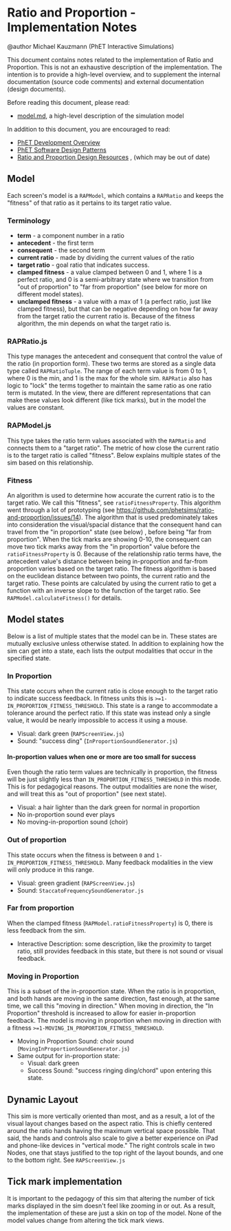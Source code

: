 # Ratio and Proportion - Implementation Notes

@author Michael Kauzmann (PhET Interactive Simulations)

This document contains notes related to the implementation of Ratio and Proportion. This is not an exhaustive
description of the implementation. The intention is to provide a high-level overview, and to supplement the internal
documentation (source code comments) and external documentation (design documents).

Before reading this document, please read:

* [model.md](https://github.com/phetsims/ratio-and-proportion/blob/master/doc/model.md), a high-level description of the
  simulation model

In addition to this document, you are encouraged to read:

* [PhET Development Overview](https://github.com/phetsims/phet-info/blob/master/doc/phet-development-overview.md)
* [PhET Software Design Patterns](https://github.com/phetsims/phet-info/blob/master/doc/phet-software-design-patterns.md)
* [Ratio and Proportion Design Resources](https://drive.google.com/drive/u/1/folders/1XJGeZKYohYDMucdV3bYF56QG08BGjpMi)
  , (which may be out of date)

## Model

Each screen's model is a `RAPModel`, which contains a `RAPRatio` and keeps the "fitness" of that ratio as it pertains to
its target ratio value.

### Terminology

* **term** - a component number in a ratio
* **antecedent** - the first term
* **consequent** - the second term
* **current ratio** - made by dividing the current values of the ratio
* **target ratio** - goal ratio that indicates success.
* **clamped fitness** - a value clamped between 0 and 1, where 1 is a perfect ratio, and 0 is a semi-arbitrary state
  where we transition from "out of proportion" to "far from proportion" (see below for more on different model states).
* **unclamped fitness** - a value with a max of 1 (a perfect ratio, just like clamped fitness), but that can be negative
  depending on how far away from the target ratio the current ratio is. Because of the fitness algorithm, the min
  depends on what the target ratio is.

### RAPRatio.js

This type manages the antecedent and consequent that control the value of the ratio (in proportion form). These two
terms are stored as a single data type called `RAPRatioTuple`. The range of each term value is from 0 to 1, where 0 is
the min, and 1 is the max for the whole sim. `RAPRatio` also has logic to "lock" the terms together to maintain the same
ratio as one ratio term is mutated. In the view, there are different representations that can make these values look
different (like tick marks), but in the model the values are constant.

### RAPModel.js

This type takes the ratio term values associated with the `RAPRatio` and connects them to a "target ratio". The metric
of how close the current ratio is to the target ratio is called "fitness". Below explains multiple states of the sim
based on this relationship.

### Fitness

An algorithm is used to determine how accurate the current ratio is to the target ratio. We call this "fitness",
see `ratioFitnessProperty`. This algorithm went through a lot of prototyping (see
https://github.com/phetsims/ratio-and-proportion/issues/14). The algorithm that is used predominately takes into
consideration the visual/spacial distance that the consequent hand can travel from the "in proportion" state (see below)
, before being "far from proportion". When the tick marks are showing 0-10, the consequent can move two tick marks away
from the "in proportion" value before the `ratioFitnessProperty` is 0. Because of the relationship ratio terms have, the
antecedent value's distance between being in-proportion and far-from proportion varies based on the target ratio. The
fitness algorithm is based on the euclidean distance between two points, the current ratio and the target ratio. These
points are calculated by using the current ratio to get a function with an inverse slope to the function of the target
ratio. See `RAPModel.calculateFitness()` for details.

## Model states

Below is a list of multiple states that the model can be in. These states are mutually exclusive unless otherwise
stated. In addition to explaining how the sim can get into a state, each lists the output modalities that occur in the
specified state.

### In Proportion

This state occurs when the current ratio is close enough to the target ratio to indicate success feedback. In fitness
units this is `>=1-IN_PROPORTION_FITNESS_THRESHOLD`. This state is a range to accommodate a tolerance around the perfect
ratio. If this state was instead only a single value, it would be nearly impossible to access it using a mouse.

* Visual: dark green (`RAPScreenView.js`)
* Sound: "success ding" (`InProportionSoundGenerator.js`)

#### In-proportion values when one or more are too small for success

Even though the ratio term values are technically in proportion, the fitness will be just slightly less
than `IN_PROPORTION_FITNESS_THRESHOLD` in this mode. This is for pedagogical reasons. The output modalities are none the
wiser, and will treat this as "out of proportion" (see next state).

* Visual: a hair lighter than the dark green for normal in proportion
* No in-proportion sound ever plays
* No moving-in-proportion sound (choir)

### Out of proportion

This state occurs when the fitness is between `0` and `1-IN_PROPORTION_FITNESS_THRESHOLD`. Many feedback modalities in
the view will only produce in this range.

* Visual: green gradient (`RAPScreenView.js`)
* Sound: `StaccatoFrequencySoundGenerator.js`

### Far from proportion

When the clamped fitness (`RAPModel.ratioFitnessProperty`) is 0, there is less feedback from the sim.

* Interactive Description: some description, like the proximity to target ratio, still provides feedback in this state,
  but there is not sound or visual feedback.

### Moving in Proportion

This is a subset of the in-proportion state. When the ratio is in proportion, and both hands are moving in the same
direction, fast enough, at the same time, we call this "moving in direction."
When moving in direction, the "In Proportion" threshold is increased to allow for easier in-proportion feedback. The
model is moving in proportion when moving in direction with a fitness `>=1-MOVING_IN_PROPORTION_FITNESS_THRESHOLD`.

* Moving in Proportion Sound: choir sound (`MovingInProportionSoundGenerator.js`)
* Same output for in-proportion state:
    * Visual: dark green
    * Success Sound: "success ringing ding/chord" upon entering this state.

## Dynamic Layout

This sim is more vertically oriented than most, and as a result, a lot of the visual layout changes based on the aspect
ratio. This is chiefly centered around the ratio hands having the maximum vertical space possible. That said, the hands
and controls also scale to give a better experience on iPad and phone-like devices in "vertical mode." The right
controls scale in two Nodes, one that stays justified to the top right of the layout bounds, and one to the bottom
right. See
`RAPScreenView.js`

## Tick mark implementation

It is important to the pedagogy of this sim that altering the number of tick marks displayed in the sim doesn't feel
like zooming in or out. As a result, the implementation of these are just a skin on top of the model. None of the model
values change from altering the tick mark views.

